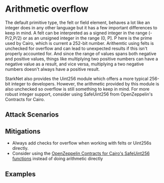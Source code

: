 # Arithmetic overflow

The default primitive type, the felt or field element, behaves a lot like an integer does in any other language but it has a few important differences to keep in mind. A felt can be interpreted as a signed integer in the range (-P/2,P/2) or as an unsigned integer in the range (0, P]. P here is the prime used by Cairo, which is current a 252-bit number. Arithemtic using felts is unchecked for overflow and can lead to unexpected results if this isn't properly accounted for. And since the range of values spans both negative and positive values, things like multiplying two positive numbers can have a negative value as a result, and vice versa, multiplying a two negative numbers doesn't always have a positive result.

StarkNet also provides the Uint256 module which offers a more typical 256-bit integer to developers. However, the arithmetic provided by this module is also unchecked so overflow is still something to keep in mind. For more robust integer support, consider using SafeUint256 from OpenZeppelin's Contracts for Cairo.

## Attack Scenarios


## Mitigations

- Always add checks for overflow when working with felts or Uint256s directly.
- Consider using the [OpenZeppelin Contracts for Cairo's SafeUint256 functions](https://github.com/OpenZeppelin/cairo-contracts/blob/main/src/openzeppelin/security/safemath/library.cairo) instead of doing arithmetic directly

## Examples
